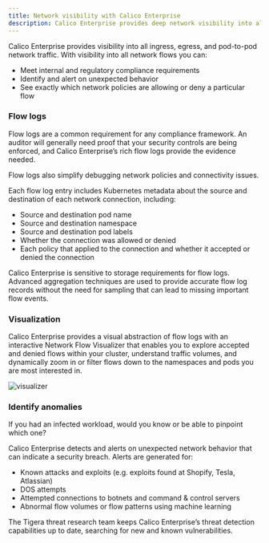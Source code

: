 ```yaml
---
title: Network visibility with Calico Enterprise
description: Calico Enterprise provides deep network visibility into all ingress, egress and pod-to-pod network traffic.
---
```


Calico Enterprise provides visibility into all ingress, egress, and pod-to-pod network traffic. With visibility into all network flows you can:

- Meet internal and regulatory compliance requirements
- Identify and alert on unexpected behavior
- See exactly which network policies are allowing or deny a particular flow

### Flow logs 

Flow logs are a common requirement for any compliance framework. An auditor will generally need proof that your security controls are being enforced, and Calico Enterprise’s rich flow logs provide the evidence needed.

Flow logs also simplify debugging network policies and connectivity issues.

Each flow log entry includes Kubernetes metadata about the source and destination of each network connection, including:

- Source and destination pod name
- Source and destination namespace
- Source and destination pod labels
- Whether the connection was allowed or denied
- Each policy that applied to the connection and whether it accepted or denied the connection

Calico Enterprise is sensitive to storage requirements for flow logs.  Advanced aggregation techniques are used to provide accurate flow log records without the need for sampling that can lead to missing important flow events.

### Visualization 

Calico Enterprise provides a visual abstraction of flow logs with an interactive Network Flow Visualizer that enables you to explore accepted and denied flows within your cluster, understand traffic volumes, and dynamically zoom in or filter flows down to the namespaces and pods you are most interested in.

![visualizer]({{site.baseurl}}/images/visualizer.png)

### Identify anomalies

If you had an infected workload, would you know or be able to pinpoint which one?

Calico Enterprise detects and alerts on unexpected network behavior that can indicate a security breach. Alerts are generated for:

- Known attacks and exploits (e.g. exploits found at Shopify, Tesla, Atlassian)
- DOS attempts
- Attempted connections to botnets and command & control servers
- Abnormal flow volumes or flow patterns using machine learning

The Tigera threat research team keeps Calico Enterprise’s threat detection capabilities up to date, searching for new and known vulnerabilities.
